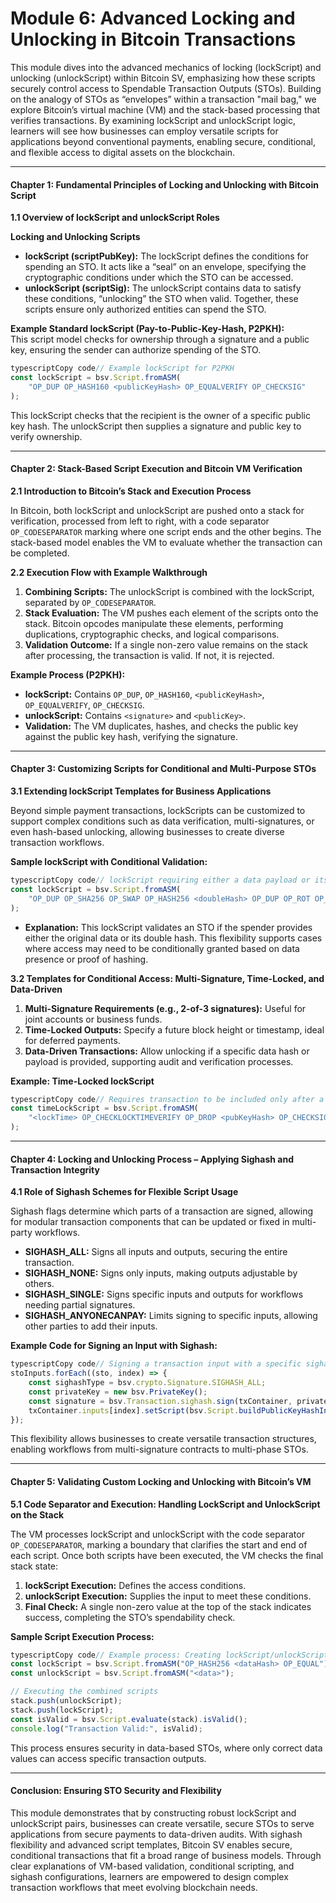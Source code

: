 # Module 6: Advanced Locking and Unlocking in Bitcoin Transactions

This module dives into the advanced mechanics of locking (lockScript) and unlocking (unlockScript) within Bitcoin SV, emphasizing how these scripts securely control access to Spendable Transaction Outputs (STOs). Building on the analogy of STOs as “envelopes” within a transaction "mail bag," we explore Bitcoin’s virtual machine (VM) and the stack-based processing that verifies transactions. By examining lockScript and unlockScript logic, learners will see how businesses can employ versatile scripts for applications beyond conventional payments, enabling secure, conditional, and flexible access to digital assets on the blockchain.

***

#### Chapter 1: Fundamental Principles of Locking and Unlocking with Bitcoin Script

**1.1 Overview of lockScript and unlockScript Roles**

**Locking and Unlocking Scripts**

* **lockScript (scriptPubKey):** The lockScript defines the conditions for spending an STO. It acts like a “seal” on an envelope, specifying the cryptographic conditions under which the STO can be accessed.
* **unlockScript (scriptSig):** The unlockScript contains data to satisfy these conditions, “unlocking” the STO when valid. Together, these scripts ensure only authorized entities can spend the STO.

**Example Standard lockScript (Pay-to-Public-Key-Hash, P2PKH):**\
This script model checks for ownership through a signature and a public key, ensuring the sender can authorize spending of the STO.

```typescript
typescriptCopy code// Example lockScript for P2PKH
const lockScript = bsv.Script.fromASM(
    "OP_DUP OP_HASH160 <publicKeyHash> OP_EQUALVERIFY OP_CHECKSIG"
);
```

This lockScript checks that the recipient is the owner of a specific public key hash. The unlockScript then supplies a signature and public key to verify ownership.

***

#### Chapter 2: Stack-Based Script Execution and Bitcoin VM Verification

**2.1 Introduction to Bitcoin’s Stack and Execution Process**

In Bitcoin, both lockScript and unlockScript are pushed onto a stack for verification, processed from left to right, with a code separator `OP_CODESEPARATOR` marking where one script ends and the other begins. The stack-based model enables the VM to evaluate whether the transaction can be completed.

**2.2 Execution Flow with Example Walkthrough**

1. **Combining Scripts:** The unlockScript is combined with the lockScript, separated by `OP_CODESEPARATOR`.
2. **Stack Evaluation:** The VM pushes each element of the scripts onto the stack. Bitcoin opcodes manipulate these elements, performing duplications, cryptographic checks, and logical comparisons.
3. **Validation Outcome:** If a single non-zero value remains on the stack after processing, the transaction is valid. If not, it is rejected.

**Example Process (P2PKH):**

* **lockScript:** Contains `OP_DUP`, `OP_HASH160`, `<publicKeyHash>`, `OP_EQUALVERIFY`, `OP_CHECKSIG`.
* **unlockScript:** Contains `<signature>` and `<publicKey>`.
* **Validation:** The VM duplicates, hashes, and checks the public key against the public key hash, verifying the signature.

***

#### Chapter 3: Customizing Scripts for Conditional and Multi-Purpose STOs

**3.1 Extending lockScript Templates for Business Applications**

Beyond simple payment transactions, lockScripts can be customized to support complex conditions such as data verification, multi-signatures, or even hash-based unlocking, allowing businesses to create diverse transaction workflows.

**Sample lockScript with Conditional Validation:**

```typescript
typescriptCopy code// lockScript requiring either a data payload or its hash
const lockScript = bsv.Script.fromASM(
    "OP_DUP OP_SHA256 OP_SWAP OP_HASH256 <doubleHash> OP_DUP OP_ROT OP_EQUAL OP_ROT OP_EQUAL OP_OR"
);
```

* **Explanation:** This lockScript validates an STO if the spender provides either the original data or its double hash. This flexibility supports cases where access may need to be conditionally granted based on data presence or proof of hashing.

**3.2 Templates for Conditional Access: Multi-Signature, Time-Locked, and Data-Driven**

1. **Multi-Signature Requirements (e.g., 2-of-3 signatures):** Useful for joint accounts or business funds.
2. **Time-Locked Outputs:** Specify a future block height or timestamp, ideal for deferred payments.
3. **Data-Driven Transactions:** Allow unlocking if a specific data hash or payload is provided, supporting audit and verification processes.

**Example: Time-Locked lockScript**

```typescript
typescriptCopy code// Requires transaction to be included only after a certain timestamp
const timeLockScript = bsv.Script.fromASM(
    "<lockTime> OP_CHECKLOCKTIMEVERIFY OP_DROP <pubKeyHash> OP_CHECKSIG"
);
```

***

#### Chapter 4: Locking and Unlocking Process – Applying Sighash and Transaction Integrity

**4.1 Role of Sighash Schemes for Flexible Script Usage**

Sighash flags determine which parts of a transaction are signed, allowing for modular transaction components that can be updated or fixed in multi-party workflows.

* **SIGHASH\_ALL:** Signs all inputs and outputs, securing the entire transaction.
* **SIGHASH\_NONE:** Signs only inputs, making outputs adjustable by others.
* **SIGHASH\_SINGLE:** Signs specific inputs and outputs for workflows needing partial signatures.
* **SIGHASH\_ANYONECANPAY:** Limits signing to specific inputs, allowing other parties to add their inputs.

**Example Code for Signing an Input with Sighash:**

```typescript
typescriptCopy code// Signing a transaction input with a specific sighash type
stoInputs.forEach((sto, index) => {
    const sighashType = bsv.crypto.Signature.SIGHASH_ALL;
    const privateKey = new bsv.PrivateKey();
    const signature = bsv.Transaction.sighash.sign(txContainer, privateKey, sighashType, index);
    txContainer.inputs[index].setScript(bsv.Script.buildPublicKeyHashIn(privateKey.publicKey, signature, sighashType));
});
```

This flexibility allows businesses to create versatile transaction structures, enabling workflows from multi-signature contracts to multi-phase STOs.

***

#### Chapter 5: Validating Custom Locking and Unlocking with Bitcoin’s VM

**5.1 Code Separator and Execution: Handling LockScript and UnlockScript on the Stack**

The VM processes lockScript and unlockScript with the code separator `OP_CODESEPARATOR`, marking a boundary that clarifies the start and end of each script. Once both scripts have been executed, the VM checks the final stack state:

1. **lockScript Execution:** Defines the access conditions.
2. **unlockScript Execution:** Supplies the input to meet these conditions.
3. **Final Check:** A single non-zero value at the top of the stack indicates success, completing the STO’s spendability check.

**Sample Script Execution Process:**

```typescript
typescriptCopy code// Example process: Creating lockScript/unlockScript for a data-based STO
const lockScript = bsv.Script.fromASM("OP_HASH256 <dataHash> OP_EQUAL");
const unlockScript = bsv.Script.fromASM("<data>");

// Executing the combined scripts
stack.push(unlockScript);
stack.push(lockScript);
const isValid = bsv.Script.evaluate(stack).isValid();
console.log("Transaction Valid:", isValid);
```

This process ensures security in data-based STOs, where only correct data values can access specific transaction outputs.

***

#### Conclusion: Ensuring STO Security and Flexibility

This module demonstrates that by constructing robust lockScript and unlockScript pairs, businesses can create versatile, secure STOs to serve applications from secure payments to data-driven audits. With sighash flexibility and advanced script templates, Bitcoin SV enables secure, conditional transactions that fit a broad range of business models. Through clear explanations of VM-based validation, conditional scripting, and sighash configurations, learners are empowered to design complex transaction workflows that meet evolving blockchain needs.
